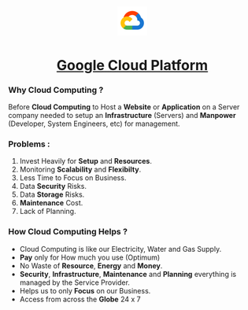<p align=center><img src='Cloud.png' width=12%></p>

<h1 align=center><a href='https://cloud.google.com/'>Google Cloud Platform</a></h1>

### Why Cloud Computing ?

Before **Cloud Computing** to Host a **Website** or **Application** on a Server company needed to setup an **Infrastructure** (Servers) and **Manpower** (Developer, System Engineers, etc) for management.

### Problems :
1. Invest Heavily for **Setup** and **Resources**.
2. Monitoring **Scalability** and **Flexibilty**.
3. Less Time to Focus on Business.
4. Data **Security** Risks.
5. Data **Storage** Risks.
6. **Maintenance** Cost. 
7. Lack of Planning.

### How Cloud Computing Helps ?

- Cloud Computing is like our Electricity, Water and Gas Supply.
- **Pay** only for How much you use (Optimum)
- No Waste of **Resource**, **Energy** and **Money**.
- **Security**, **Infrastructure**, **Maintenance** and **Planning** everything is managed by the Service Provider.
- Helps us to only **Focus** on our Business.
- Access from across the **Globe** 24 x 7 
